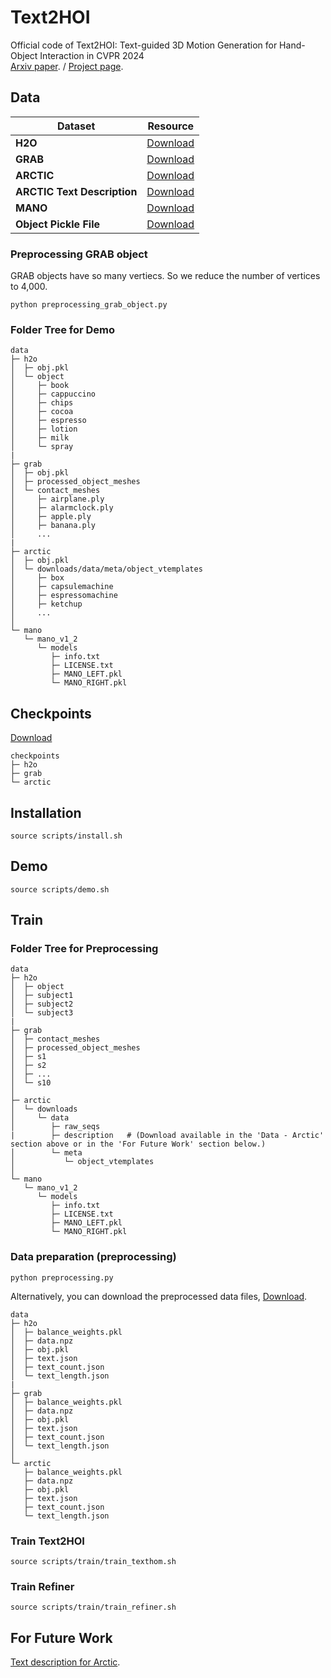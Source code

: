 # Text2HOI
Official code of Text2HOI: Text-guided 3D Motion Generation for Hand-Object Interaction in CVPR 2024<br>
[Arxiv paper](https://arxiv.org/pdf/2404.00562v2.pdf). / [Project page](https://junukcha.github.io/project/text2hoi/).

## Data
| **Dataset**                 | **Resource**                                                                                                                                 |
|-----------------------------|----------------------------------------------------------------------------------------------------------------------------------------------|
| **H2O**                     | [Download](https://h2odataset.ethz.ch/)                                                                                                      |
| **GRAB**                    | [Download](https://grab.is.tue.mpg.de/index.html)                                                                                            |
| **ARCTIC**                  | [Download](https://github.com/zc-alexfan/arctic/blob/master/docs/data/README.md#download-full-arctic)                                        |
| **ARCTIC Text Description** | [Download](https://drive.google.com/file/d/18AtaBpQa9Z9pnQTkjObgOHjSSijT59gz/view?usp=sharing)                                               |
| **MANO**                    | [Download](https://mano.is.tue.mpg.de/)                                                                                                      |
| **Object Pickle File**      | [Download](https://drive.google.com/drive/folders/1-bnfGdKPb-iqkjrO7kIJe72BmqUqDzyI?usp=sharing)                                             |

### Preprocessing GRAB object
GRAB objects have so many vertiecs. So we reduce the number of vertices to 4,000.
```
python preprocessing_grab_object.py
```

### Folder Tree for Demo
```
data
├─ h2o
│  ├─ obj.pkl
│  └─ object
│     ├─ book
│     ├─ cappuccino
│     ├─ chips
│     ├─ cocoa
│     ├─ espresso
│     ├─ lotion
│     ├─ milk
│     └─ spray
|
├─ grab
│  ├─ obj.pkl
│  ├─ processed_object_meshes
│  └─ contact_meshes
│     ├─ airplane.ply
│     ├─ alarmclock.ply
│     ├─ apple.ply
│     ├─ banana.ply
│     ...
|
├─ arctic
│  ├─ obj.pkl
│  └─ downloads/data/meta/object_vtemplates
│     ├─ box
│     ├─ capsulemachine
│     ├─ espressomachine
│     ├─ ketchup
│     ...
│
└─ mano
   └─ mano_v1_2
      └─ models
         ├─ info.txt
         ├─ LICENSE.txt
         ├─ MANO_LEFT.pkl
         └─ MANO_RIGHT.pkl
```

## Checkpoints
[Download](https://drive.google.com/drive/folders/1bfYF94-dVy-mA0n4cIRb_wI4ohPC6KK5?usp=sharing)
```
checkpoints
├─ h2o
├─ grab
└─ arctic
```

## Installation
```
source scripts/install.sh
```

## Demo
```
source scripts/demo.sh
```

## Train
### Folder Tree for Preprocessing
```
data
├─ h2o
│  ├─ object
│  ├─ subject1
│  ├─ subject2
│  └─ subject3
|
├─ grab
│  ├─ contact_meshes
│  ├─ processed_object_meshes
│  ├─ s1
│  ├─ s2
│  ├─ ...
│  └─ s10
│
├─ arctic
│  └─ downloads
│     └─ data
│        ├─ raw_seqs
|        ├─ description   # (Download available in the 'Data - Arctic' section above or in the 'For Future Work' section below.)
│        └─ meta
│           └─ object_vtemplates
│
└─ mano
   └─ mano_v1_2
      └─ models
         ├─ info.txt
         ├─ LICENSE.txt
         ├─ MANO_LEFT.pkl
         └─ MANO_RIGHT.pkl
```

### Data preparation (preprocessing)
```
python preprocessing.py
```
Alternatively, you can download the preprocessed data files, [Download](https://drive.google.com/drive/folders/1vQXrplvS9fukMqHBH7JOne5DoaqTCL5w?usp=sharing).

```
data
├─ h2o
│  ├─ balance_weights.pkl
│  ├─ data.npz
│  ├─ obj.pkl
│  ├─ text.json
│  ├─ text_count.json
│  └─ text_length.json
|
├─ grab
│  ├─ balance_weights.pkl
│  ├─ data.npz
│  ├─ obj.pkl
│  ├─ text.json
│  ├─ text_count.json
│  └─ text_length.json
│
└─ arctic
   ├─ balance_weights.pkl
   ├─ data.npz
   ├─ obj.pkl
   ├─ text.json
   ├─ text_count.json
   └─ text_length.json
```

### Train Text2HOI
```
source scripts/train/train_texthom.sh
```

### Train Refiner
```
source scripts/train/train_refiner.sh
```

## For Future Work
[Text description for Arctic](https://drive.google.com/file/d/18AtaBpQa9Z9pnQTkjObgOHjSSijT59gz/view?usp=sharing).
